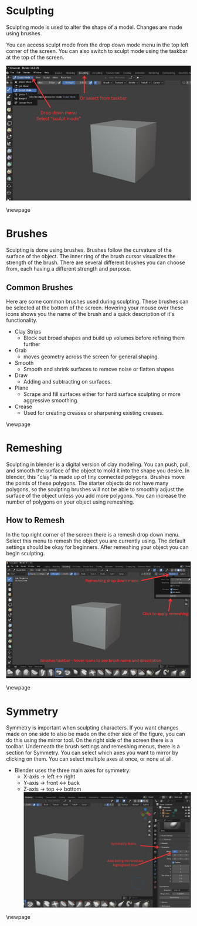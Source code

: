 # Sculpting
Sculpting mode is used to alter the shape of a model. Changes are made using brushes.

You can access sculpt mode from the drop down mode menu in the top left corner of the screen. You can also switch to sculpt mode using the taskbar at the top of the screen.

![*ArrowsPointingToLocationOfSculptModeSelection*](images/SelectSculptMode.png)

\newpage

# Brushes
Sculpting is done using brushes. Brushes follow the curvature of the surface of the object. The inner ring of the brush cursor visualizes the strength of the brush. There are several different brushes you can choose from, each having a different strength and purpose. 

## Common Brushes
Here are some common brushes used during sculpting. These brushes can be selected at the bottom of the screen. Hovering your mouse over these icons shows you the name of the brush and a quick description of it's functionality.

- Clay Strips
  - Block out broad shapes and build up volumes before refining them further
- Grab
  - moves geometry across the screen for general shaping.
- Smooth
  - Smooth and shrink surfaces to remove noise or flatten shapes
- Draw
  - Adding and subtracting on surfaces.
- Plane
  - Scrape and fill surfaces either for hard surface sculpting or more aggressive smoothing.
- Crease 
  - Used for creating creases or sharpening existing creases.

\newpage

# Remeshing
Sculpting in blender is a digital version of clay modeling. You can push, pull, and smooth the surface of the object to mold it into the shape you desire. In blender, this "clay" is made up of tiny connected polygons. Brushes move the points of these polygons. The starter objects do not have many polygons, so the sculpting brushes will not be able to smoothly adjust the surface of the object unless you add more polygons. You can increase the number of polygons on your object using remeshing. 

## How to Remesh
In the top right corner of the screen there is a remesh drop down menu. Select this menu to remesh the object you are currently using. The default settings should be okay for beginners. After remeshing your object you can begin sculpting.

![*ArrowsPointingToBrushesLocationandRemeshingMenu*](images/BrushesAndRemeshing.png)

\newpage
  
# Symmetry
Symmetry is important when sculpting characters. If you want changes made on one side to also be made on the other side of the figure, you can do this using the mirror tool. On the right side of the screen there is a toolbar. Underneath the brush settings and remeshing menus, there is a section for Symmetry. You can select which axes you want to mirror by clicking on them. You can select multiple axes at once, or none at all. 
- Blender uses the three main axes for symmetry:
  - X-axis -> left <-> right 
  - Y-axis -> front <-> back
  - Z-axis -> top <-> bottom
  ![*ArrowsPointingToMirrorTool*](images/MirrorTool.png)
 
 \newpage
